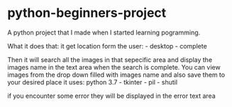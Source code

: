 # python-beginners-project
A python project that I made when I started learning pogramming.

What it does that:
it get location form the user: - desktop - complete

Then it will search all the images in that sepecific area and display the images name in the text area when the search is complete. You can view images from the drop down filled with images name and also save them to your desired place
it uses: python 3.7 - tkinter - pil - shutil

if you encounter some error they will be displayed in the error text area
